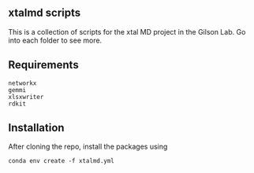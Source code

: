 ## xtalmd scripts

This is a collection of scripts for the xtal MD project in the Gilson Lab. Go into each
folder to see more.

## Requirements

```
networkx
gemmi
xlsxwriter
rdkit
```

## Installation

After cloning the repo, install the packages using

`conda env create -f xtalmd.yml`

